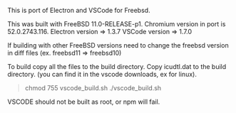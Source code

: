 This is port of Electron and VSCode for Freebsd.

This was built with FreeBSD 11.0-RELEASE-p1.
    Chromium version in port is 52.0.2743.116.
    Electron version => 1.3.7
    VSCode version => 1.7.0
    
If building with other FreeBSD versions  need to change
the freebsd version in diff files (ex. freebsd11 => freebsd10)

To build copy all the files to the build directory.
Copy icudtl.dat to the build directory. (you can find it in the vscode downloads, ex for linux).

>chmod 755 vscode_build.sh
>./vscode_build.sh

VSCODE should not be built as root, or npm will fail.


